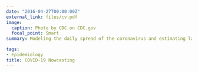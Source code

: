 ```yaml
---
date: "2016-04-27T00:00:00Z"
external_link: files/cv.pdf
image:
  caption: Photo by CDC on CDC.gov
  focal_point: Smart
summary: Modeling the daily spread of the coronavirus and estimating latent cases

tags:
- Epidemiology
title: COVID-19 Nowcasting
---
```

